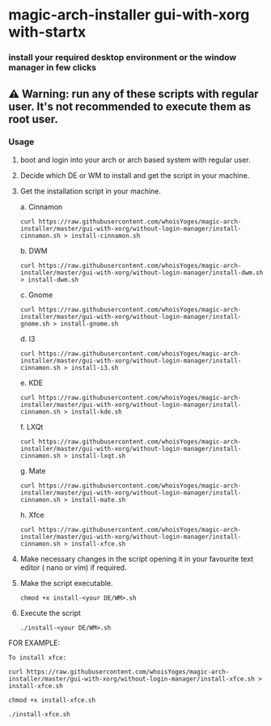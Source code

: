 # magic-arch-installer gui-with-xorg with-startx

### install your required desktop environment or the window manager in few clicks

## ⚠️ Warning: run any of these scripts with regular user. It's not recommended to execute them as root user.

### Usage
 1. boot and login into your arch or arch based system with regular user.
 2. Decide which DE or WM to install and get the script in your machine.
 3. Get the installation script in your machine.

	 a. Cinnamon
	 ```
	 curl https://raw.githubusercontent.com/whoisYoges/magic-arch-installer/master/gui-with-xorg/without-login-manager/install-cinnamon.sh > install-cinnamon.sh
	 ```
	 b. DWM
	 ```
	 curl https://raw.githubusercontent.com/whoisYoges/magic-arch-installer/master/gui-with-xorg/without-login-manager/install-dwm.sh > install-dwm.sh
	 ```
	 c. Gnome
	 ```
	 curl https://raw.githubusercontent.com/whoisYoges/magic-arch-installer/master/gui-with-xorg/without-login-manager/install-gnome.sh > install-gnome.sh
	 ```
	 d. I3
	 ```
	 curl https://raw.githubusercontent.com/whoisYoges/magic-arch-installer/master/gui-with-xorg/without-login-manager/install-cinnamon.sh > install-i3.sh
	 ```
	 e. KDE
	 ```
	 curl https://raw.githubusercontent.com/whoisYoges/magic-arch-installer/master/gui-with-xorg/without-login-manager/install-cinnamon.sh > install-kde.sh
	 ```
	 f. LXQt
	 ```
	 curl https://raw.githubusercontent.com/whoisYoges/magic-arch-installer/master/gui-with-xorg/without-login-manager/install-cinnamon.sh > install-lxqt.sh
	 ```
	 g. Mate
	 ```
	 curl https://raw.githubusercontent.com/whoisYoges/magic-arch-installer/master/gui-with-xorg/without-login-manager/install-cinnamon.sh > install-mate.sh
	 ```
	 h. Xfce
	 ```
	 curl https://raw.githubusercontent.com/whoisYoges/magic-arch-installer/master/gui-with-xorg/without-login-manager/install-cinnamon.sh > install-xfce.sh
	 ```
 4. Make necessary changes in the script opening it in your favourite text editor ( nano or vim) if required. 

 5. Make the script executable.
	 ```
	 chmod +x install-<your DE/WM>.sh
	 ```
 6. Execute the script
	 ```
	 ./install-<your DE/WM>.sh
	 ```

FOR EXAMPLE:

	To install xfce:
	
	curl https://raw.githubusercontent.com/whoisYoges/magic-arch-installer/master/gui-with-xorg/without-login-manager/install-xfce.sh > install-xfce.sh
	 
	chmod +x install-xfce.sh
	 
	./install-xfce.sh
